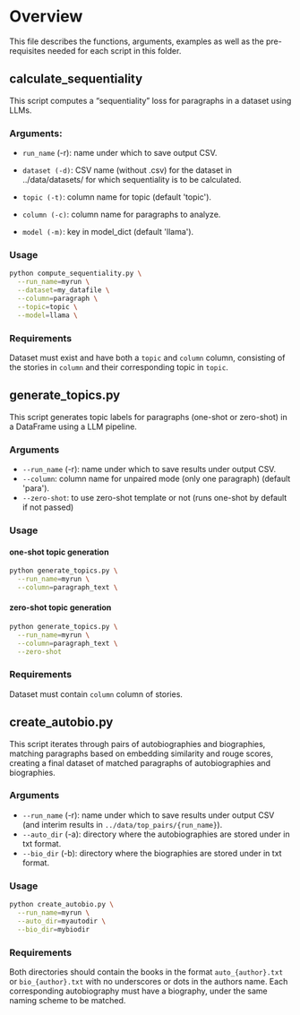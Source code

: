 # Overview

This file describes the functions, arguments, examples as well as the pre-requisites needed for each script in this folder. 

## calculate_sequentiality

This script computes a “sequentiality” loss for paragraphs in a dataset using LLMs.

### Arguments:

- `run_name` (-r): name under which to save output CSV.

- `dataset (-d)`: CSV name (without .csv) for the dataset in ../data/datasets/ for which sequentiality is to be calculated.

- `topic (-t)`: column name for topic (default 'topic').

- `column (-c)`: column name for paragraphs to analyze.

- `model (-m)`: key in model_dict (default 'llama').


### Usage
```bash
python compute_sequentiality.py \
  --run_name=myrun \
  --dataset=my_datafile \
  --column=paragraph \
  --topic=topic \
  --model=llama \
```

### Requirements

Dataset must exist and have both a `topic` and `column` column, consisting of the stories in `column` and their corresponding topic in `topic`.


## generate_topics.py

This script generates topic labels for paragraphs (one-shot or zero-shot) in a DataFrame using a LLM pipeline. 

### Arguments

- `--run_name` (-r): name under which to save results under output CSV.  
- `--column`: column name for unpaired mode (only one paragraph) (default 'para'). 
- `--zero-shot`: to use zero-shot template or not (runs one-shot by default if not passed) 

### Usage 

#### one-shot topic generation
```bash
python generate_topics.py \
  --run_name=myrun \
  --column=paragraph_text \
```

#### zero-shot topic generation
```bash
python generate_topics.py \
  --run_name=myrun \
  --column=paragraph_text \
  --zero-shot
```

### Requirements

Dataset must contain `column` column of stories.

## create_autobio.py

This script iterates through pairs of autobiographies and biographies, matching paragraphs based on embedding similarity and rouge scores, creating a final dataset of matched paragraphs of autobiographies and biographies.

### Arguments

- `--run_name` (-r): name under which to save results under output CSV (and interim results in `../data/top_pairs/{run_name}`).  
- `--auto_dir` (-a): directory where the autobiographies are stored under in txt format.
- `--bio_dir` (-b): directory where the biographies are stored under in txt format.

### Usage 
```bash
python create_autobio.py \
  --run_name=myrun \
  --auto_dir=myautodir \
  --bio_dir=mybiodir
```

### Requirements

Both directories should contain the books in the format `auto_{author}.txt` or `bio_{author}.txt` with no underscores or dots in the authors name. Each corresponding autobiography must have a biography, under the same naming scheme to be matched. 
